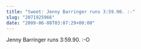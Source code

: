 ```yaml
---
title: "tweet: Jenny Barringer runs 3:59.90. :-"
slug: "2071925966"
date: "2009-06-08T03:07:29+00:00"
---
```

Jenny Barringer runs 3:59.90. :-O
